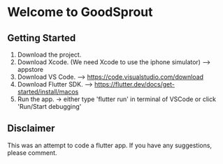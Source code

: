 # Welcome to GoodSprout


## Getting Started
1. Download the project.
2. Download Xcode. (We need Xcode to use the iphone simulator) --> appstore
3. Download VS Code. --> https://code.visualstudio.com/download
4. Download Flutter SDK. --> https://flutter.dev/docs/get-started/install/macos
5. Run the app. -> either type 'flutter run' in terminal of VSCode or click 'Run/Start debugging'


## Disclaimer

This was an attempt to code a flutter app. If you have any suggestions, please comment.

